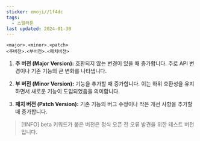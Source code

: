 ```yaml
---
sticker: emoji//1f4dc
tags:
  - 스텔라툰
last updated: 2024-01-30
---
```


```
<major>.<minor>.<patch>
<주버전>.<부버전>.<패치버전>
```

1. **주 버전 (Major Version):** 호환되지 않는 변경이 있을 때 증가합니다. 주로 API 변경이나 기존 기능의 큰 변화를 나타냅니다.
    
2. **부 버전 (Minor Version):** 기능을 추가할 때 증가합니다. 이는 하위 호환성을 유지하면서 새로운 기능이 도입되었음을 의미합니다.
    
3. **패치 버전 (Patch Version):** 기존 기능의 버그 수정이나 작은 개선 사항을 추가할 때 증가합니다.


> [!INFO]
> beta 키워드가 붙은 버전은 정식 오픈 전 오류 발견을 위한 테스트 버전입니다.


